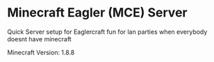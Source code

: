 # Minecraft Eagler (MCE) Server
Quick Server setup for Eaglercraft
fun for lan parties when everybody doesnt have minecraft

Minecraft Version: 1.8.8

